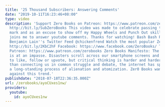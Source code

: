```yaml
---
title: '25 Thousand Subscribers: Answering Comments'
date: "2019-10-11T16:23:46+08:00"
type: video
description: 'Support Zero Books on Patreon: https://www.patreon.com/zerobooks Subscribe:
  http://bit.ly/SubZeroBooks This video was made to celebrate passing the 25k subscriber
  mark and as an excuse to show off my Happy Wheels and Punch Out skillz. My son Benjamin
  joins me to answer youtube comments. Thanks for watching! Bash Bash Revolution https://amzn.to/2uxRbDO
  Benjamin Lain''s Twitter Feed @chickenfrend Watch the most popular Zero Books episodes:
  http://bit.ly/2KbC2hF Facebook: https://www.facebook.com/ZeroBooks/ Twitter: https://twitter.com/zer0books
  Patreon: https://www.patreon.com/zerobooks Zero Books Manifesto: The modern world
  is at an impasse. Disasters scroll across our smartphone screens and we’re invited
  to like, follow or upvote, but critical thinking is harder and harder to find. Rather
  than connecting us in common struggle and debate, the internet has sped up and deepened
  a long-standing process of alienation and atomization. Zer0 Books wants to work
  against this trend.'
publishdate: "2018-07-18T22:36:35.000Z"
url: /zerobooks/ayoCUxes1nw/
providers:
  youtube:
    id: ayoCUxes1nw
---
```


